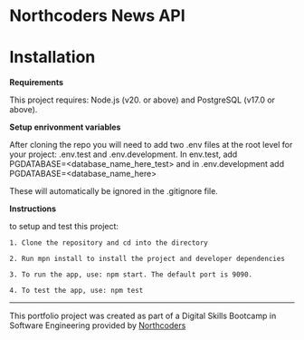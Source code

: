 # Northcoders News API

# Installation

**Requirements**

This project requires: Node.js (v20. or above) and PostgreSQL (v17.0 or above).

**Setup enrivonment variables**

After cloning the repo you will need to add two .env files at the root level for your project: .env.test and .env.development. In env.test, add PGDATABASE=<database_name_here_test> and in .env.development add PGDATABASE=<database_name_here>

These will automatically be ignored in the .gitignore file.

**Instructions**

to setup and test this project:

    1. Clone the repository and cd into the directory
    
    2. Run mpn install to install the project and developer dependencies

    3. To run the app, use: npm start. The default port is 9090.

    4. To test the app, use: npm test

--- 

This portfolio project was created as part of a Digital Skills Bootcamp in Software Engineering provided by [Northcoders](https://northcoders.com/)
